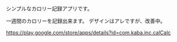 シンプルなカロリー記録アプリです。

一週間のカロリーを記録出来ます。
デザインはアレですが、改善中。

https://play.google.com/store/apps/details?id=com.kaba.inc.calCalc
